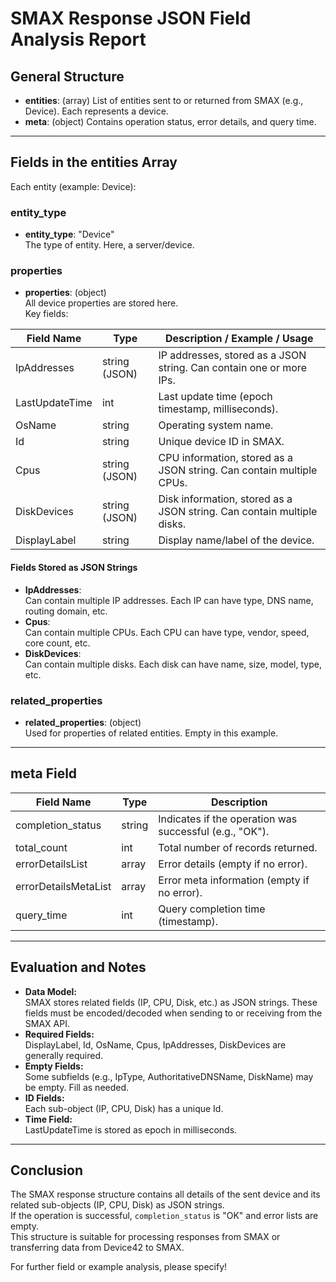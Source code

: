 # SMAX Response JSON Field Analysis Report

## General Structure
- **entities**: (array) List of entities sent to or returned from SMAX (e.g., Device). Each represents a device.
- **meta**: (object) Contains operation status, error details, and query time.

---

## Fields in the entities Array

Each entity (example: Device):

### entity_type
- **entity_type**: "Device"  
  The type of entity. Here, a server/device.

### properties
- **properties**: (object)  
  All device properties are stored here.  
  Key fields:

| Field Name      | Type      | Description / Example / Usage |
|-----------------|-----------|-------------------------------|
| IpAddresses     | string (JSON) | IP addresses, stored as a JSON string. Can contain one or more IPs. |
| LastUpdateTime  | int       | Last update time (epoch timestamp, milliseconds). |
| OsName          | string    | Operating system name. |
| Id              | string    | Unique device ID in SMAX. |
| Cpus            | string (JSON) | CPU information, stored as a JSON string. Can contain multiple CPUs. |
| DiskDevices     | string (JSON) | Disk information, stored as a JSON string. Can contain multiple disks. |
| DisplayLabel    | string    | Display name/label of the device. |

#### Fields Stored as JSON Strings

- **IpAddresses**:  
  Can contain multiple IP addresses. Each IP can have type, DNS name, routing domain, etc.
- **Cpus**:  
  Can contain multiple CPUs. Each CPU can have type, vendor, speed, core count, etc.
- **DiskDevices**:  
  Can contain multiple disks. Each disk can have name, size, model, type, etc.

### related_properties
- **related_properties**: (object)  
  Used for properties of related entities. Empty in this example.

---

## meta Field

| Field Name            | Type      | Description |
|-----------------------|-----------|-------------|
| completion_status     | string    | Indicates if the operation was successful (e.g., "OK"). |
| total_count           | int       | Total number of records returned. |
| errorDetailsList      | array     | Error details (empty if no error). |
| errorDetailsMetaList  | array     | Error meta information (empty if no error). |
| query_time            | int       | Query completion time (timestamp). |

---

## Evaluation and Notes

- **Data Model:**  
  SMAX stores related fields (IP, CPU, Disk, etc.) as JSON strings. These fields must be encoded/decoded when sending to or receiving from the SMAX API.
- **Required Fields:**  
  DisplayLabel, Id, OsName, Cpus, IpAddresses, DiskDevices are generally required.
- **Empty Fields:**  
  Some subfields (e.g., IpType, AuthoritativeDNSName, DiskName) may be empty. Fill as needed.
- **ID Fields:**  
  Each sub-object (IP, CPU, Disk) has a unique Id.
- **Time Field:**  
  LastUpdateTime is stored as epoch in milliseconds.

---

## Conclusion

The SMAX response structure contains all details of the sent device and its related sub-objects (IP, CPU, Disk) as JSON strings.  
If the operation is successful, `completion_status` is "OK" and error lists are empty.  
This structure is suitable for processing responses from SMAX or transferring data from Device42 to SMAX.

For further field or example analysis, please specify! 